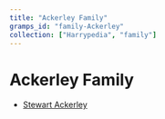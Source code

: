 ```yaml
---
title: "Ackerley Family"
gramps_id: "family-Ackerley"
collection: ["Harrypedia", "family"]
---
```


# Ackerley Family

- [Stewart Ackerley](/Harrypedia/people/Ackerley/Stewart/)
